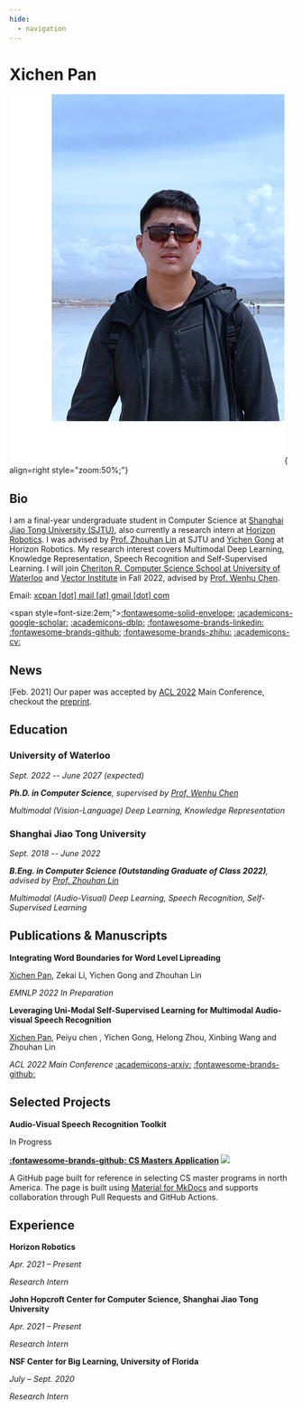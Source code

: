 ```yaml
---
hide:
  - navigation
---
```


# Xichen Pan

![Image title](images/por.png){ align=right style="zoom:50%;"}

## Bio

I am a final-year undergraduate student in Computer Science at [Shanghai Jiao Tong University (SJTU)](https://www.sjtu.edu.cn/), also currently a research intern at [Horizon Robotics](https://horizon.ai/). I was advised by [Prof. Zhouhan Lin](https://jhc.sjtu.edu.cn/people/members/faculty/zhouhan-lin.html) at SJTU and [Yichen Gong](https://scholar.google.com/citations?user=e3bTLycAAAAJ&hl=en) at Horizon Robotics. My research interest covers Multimodal Deep Learning, Knowledge Representation, Speech Recognition and Self-Supervised Learning. I will join [Cheriton R. Computer Science School at University of Waterloo](https://cs.uwaterloo.ca/) and [Vector Institute](https://vectorinstitute.ai/) in Fall 2022, advised by [Prof. Wenhu Chen](https://wenhuchen.github.io/).

Email: [xcpan [dot] mail [at] gmail [dot] com](mailto:xcpan.mail@gmail.com)

<span style=font-size:2em;">[:fontawesome-solid-envelope:](mailto:xcpan.mail@gmail.com) [:academicons-google-scholar:](https://scholar.google.com/citations?user=9wh9VXIAAAAJ&hl=en) [:academicons-dblp:](https://dblp.org/pid/317/0180.html) [:fontawesome-brands-linkedin:](https://www.linkedin.com/in/xichenpan/) [:fontawesome-brands-github:](https://github.com/Flash-321) [:fontawesome-brands-zhihu:](https://www.zhihu.com/people/pan-xi-chen-54) [:academicons-cv:](sources/CV.pdf)</span>

## News

[Feb. 2021] Our paper was accepted by [ACL 2022](https://www.2022.aclweb.org/) Main Conference, checkout the [preprint](https://arxiv.org/abs/2203.07996).

## Education

### University of Waterloo

*Sept. 2022 -- June 2027 (expected)*

***Ph.D. in Computer Science**, supervised by [Prof. Wenhu Chen](https://wenhuchen.github.io/)*

*Multimodal (Vision-Language) Deep Learning, Knowledge Representation*

### Shanghai Jiao Tong University

*Sept. 2018 -- June 2022*

***B.Eng. in Computer Science (Outstanding Graduate of Class 2022)**, advised by [Prof. Zhouhan Lin](https://jhc.sjtu.edu.cn/people/members/faculty/zhouhan-lin.html)*

*Multimodal (Audio-Visual) Deep Learning, Speech Recognition, Self-Supervised Learning*

## Publications & Manuscripts

**Integrating Word Boundaries for Word Level Lipreading**

<u>Xichen Pan</u>, Zekai Li, Yichen Gong and Zhouhan Lin

*EMNLP 2022 In Preparation*
	
**Leveraging Uni-Modal Self-Supervised Learning for Multimodal Audio-visual Speech Recognition**

<u>Xichen Pan</u>, Peiyu chen , Yichen Gong, Helong Zhou, Xinbing Wang and Zhouhan Lin

*ACL 2022 Main Conference* [:academicons-arxiv:](https://arxiv.org/abs/2203.07996) [:fontawesome-brands-github:](https://github.com/LUMIA-Group/Leveraging-Self-Supervised-Learning-for-AVSR)

## Selected Projects

**Audio-Visual Speech Recognition Toolkit**

In Progress

**[:fontawesome-brands-github: CS Masters Application](https://cs-masters-application.github.io/) [![](https://img.shields.io/github/stars/CS-Masters-Application/CS-Masters-Application.github.io.svg?style=social)](https://github.com/CS-Masters-Application/CS-Masters-Application.github.io/stargazers)**

A GitHub page built for reference in selecting CS master programs in north America. The page is built using [Material for MkDocs](https://squidfunk.github.io/mkdocs-material/) and supports collaboration through Pull Requests and GitHub Actions.

## Experience
**Horizon Robotics**

*Apr. 2021 – Present*

*Research Intern*

**John Hopcroft Center for Computer Science, Shanghai Jiao Tong University**

*Apr. 2021 – Present*

*Research Intern*

**NSF Center for Big Learning, University of Florida**

*July – Sept. 2020*

*Research Intern*
